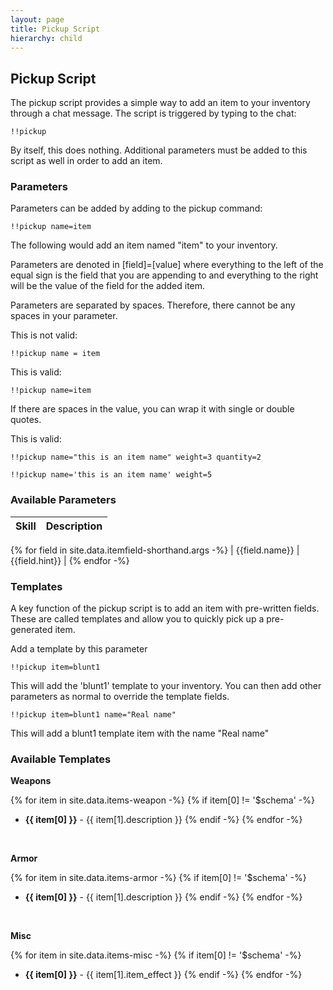 ```yaml
---
layout: page
title: Pickup Script
hierarchy: child
---
```


## Pickup Script ##

The pickup script provides a simple way to add an item to your inventory through a chat message. The script is triggered by typing to the chat:

`!!pickup`

By itself, this does nothing. Additional parameters must be added to this script as well in order to add an item.


### Parameters ###

Parameters can be added by adding to the pickup command:

`!!pickup name=item`

The following would add an item named "item" to your inventory.

Parameters are denoted in [field]=[value] where everything to the left of the equal sign is the field that you are appending to and everything to the right will be the value of the field for the added item.

Parameters are separated by spaces. Therefore, there cannot be any spaces in your parameter.

This is not valid:

`!!pickup name = item`

This is valid:

`!!pickup name=item`


If there are spaces in the value, you can wrap it with single or double quotes.

This is valid:

`!!pickup name="this is an item name" weight=3 quantity=2` 

`!!pickup name='this is an item name' weight=5`


### Available Parameters ###

| Skill | Description |
| ---------------------- | ----------------------------- | 
{% for field in site.data.itemfield-shorthand.args -%}
| {{field.name}} | {{field.hint}}         |
{% endfor -%}




### Templates ###

A key function of the pickup script is to add an item with pre-written fields. These are called templates and allow you to quickly pick up a pre-generated item.

Add a template by this parameter

`!!pickup item=blunt1`

This will add the 'blunt1' template to your inventory. You can then add other parameters as normal to override the template fields.

`!!pickup item=blunt1 name="Real name"`

This will add a blunt1 template item with the name "Real name"


### Available Templates ###

**Weapons**

{% for item in site.data.items-weapon -%}
{% if item[0] != '$schema' -%}
- **{{ item[0] }}** - {{ item[1].description }}
{% endif -%}
{% endfor -%}

<br>


**Armor**

{% for item in site.data.items-armor -%}
{% if item[0] != '$schema' -%}
- **{{ item[0] }}** - {{ item[1].description }}
{% endif -%}
{% endfor -%}
<br>

**Misc**

{% for item in site.data.items-misc -%}
{% if item[0] != '$schema' -%}
- **{{ item[0] }}** - {{ item[1].item_effect }}
{% endif -%}
{% endfor -%}
<br>
